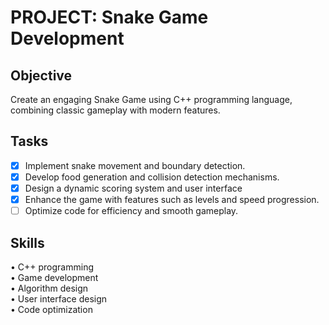 # **PROJECT: Snake Game Development**<br />
## **Objective**<br />
Create an engaging Snake Game using C++ programming language, combining classic gameplay with modern features.<br />
## **Tasks**<br />
- [x] Implement snake movement and boundary detection.<br />
- [x] Develop food generation and collision detection mechanisms.<br />
- [x] Design a dynamic scoring system and user interface<br />
- [x] Enhance the game with features such as levels and speed progression.<br />
- [ ] Optimize code for efficiency and smooth gameplay.<br />
## **Skills**<br />
• C++ programming<br />
• Game development<br />
• Algorithm design<br />
• User interface design<br />
• Code optimization<br />
